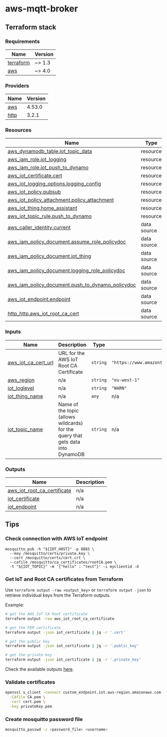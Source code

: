 # aws-mqtt-broker

## Terraform stack
<!-- BEGIN_TF_DOCS -->
### Requirements

| Name | Version |
|------|---------|
| <a name="requirement_terraform"></a> [terraform](#requirement\_terraform) | ~> 1.3 |
| <a name="requirement_aws"></a> [aws](#requirement\_aws) | ~> 4.0 |

### Providers

| Name | Version |
|------|---------|
| <a name="provider_aws"></a> [aws](#provider\_aws) | 4.53.0 |
| <a name="provider_http"></a> [http](#provider\_http) | 3.2.1 |

### Resources

| Name | Type |
|------|------|
| [aws_dynamodb_table.iot_topic_data](https://registry.terraform.io/providers/hashicorp/aws/latest/docs/resources/dynamodb_table) | resource |
| [aws_iam_role.iot_logging](https://registry.terraform.io/providers/hashicorp/aws/latest/docs/resources/iam_role) | resource |
| [aws_iam_role.iot_push_to_dynamo](https://registry.terraform.io/providers/hashicorp/aws/latest/docs/resources/iam_role) | resource |
| [aws_iot_certificate.cert](https://registry.terraform.io/providers/hashicorp/aws/latest/docs/resources/iot_certificate) | resource |
| [aws_iot_logging_options.logging_config](https://registry.terraform.io/providers/hashicorp/aws/latest/docs/resources/iot_logging_options) | resource |
| [aws_iot_policy.pubsub](https://registry.terraform.io/providers/hashicorp/aws/latest/docs/resources/iot_policy) | resource |
| [aws_iot_policy_attachment.policy_attachment](https://registry.terraform.io/providers/hashicorp/aws/latest/docs/resources/iot_policy_attachment) | resource |
| [aws_iot_thing.home_assistant](https://registry.terraform.io/providers/hashicorp/aws/latest/docs/resources/iot_thing) | resource |
| [aws_iot_topic_rule.push_to_dynamo](https://registry.terraform.io/providers/hashicorp/aws/latest/docs/resources/iot_topic_rule) | resource |
| [aws_caller_identity.current](https://registry.terraform.io/providers/hashicorp/aws/latest/docs/data-sources/caller_identity) | data source |
| [aws_iam_policy_document.assume_role_policydoc](https://registry.terraform.io/providers/hashicorp/aws/latest/docs/data-sources/iam_policy_document) | data source |
| [aws_iam_policy_document.iot_thing](https://registry.terraform.io/providers/hashicorp/aws/latest/docs/data-sources/iam_policy_document) | data source |
| [aws_iam_policy_document.logging_role_policydoc](https://registry.terraform.io/providers/hashicorp/aws/latest/docs/data-sources/iam_policy_document) | data source |
| [aws_iam_policy_document.push_to_dynamo_policydoc](https://registry.terraform.io/providers/hashicorp/aws/latest/docs/data-sources/iam_policy_document) | data source |
| [aws_iot_endpoint.endpoint](https://registry.terraform.io/providers/hashicorp/aws/latest/docs/data-sources/iot_endpoint) | data source |
| [http_http.aws_iot_root_ca_cert](https://registry.terraform.io/providers/hashicorp/http/latest/docs/data-sources/http) | data source |

### Inputs

| Name | Description | Type | Default | Required |
|------|-------------|------|---------|:--------:|
| <a name="input_aws_iot_ca_cert_url"></a> [aws\_iot\_ca\_cert\_url](#input\_aws\_iot\_ca\_cert\_url) | URL for the AWS IoT Root CA Certificate | `string` | `"https://www.amazontrust.com/repository/AmazonRootCA1.pem"` | no |
| <a name="input_aws_region"></a> [aws\_region](#input\_aws\_region) | n/a | `string` | `"eu-west-1"` | no |
| <a name="input_iot_loglevel"></a> [iot\_loglevel](#input\_iot\_loglevel) | n/a | `string` | `"WARN"` | no |
| <a name="input_iot_thing_name"></a> [iot\_thing\_name](#input\_iot\_thing\_name) | n/a | `any` | n/a | yes |
| <a name="input_iot_topic_name"></a> [iot\_topic\_name](#input\_iot\_topic\_name) | Name of the topic (allows wildcards) for the query that gets data into DynamoDB | `string` | n/a | yes |

### Outputs

| Name | Description |
|------|-------------|
| <a name="output_aws_iot_root_ca_certificate"></a> [aws\_iot\_root\_ca\_certificate](#output\_aws\_iot\_root\_ca\_certificate) | n/a |
| <a name="output_iot_certificate"></a> [iot\_certificate](#output\_iot\_certificate) | n/a |
| <a name="output_iot_endpoint"></a> [iot\_endpoint](#output\_iot\_endpoint) | n/a |

<!-- END_TF_DOCS --> 

## Tips

### Check connection with AWS IoT endpoint
```
mosquitto_pub -h "${IOT_HOST}" -p 8883 \
  --key /mosquitto/certs/private.key \
  --cert /mosquitto/certs/cert.crt \
  --cafile /mosquitto/ca_certificates/rootCA.pem \
  -t "${IOT_TOPIC}" -m '{"hello" : "test"}' -i myclientid -d
```

### Get IoT and Root CA certificates from Terraform

Use `terraform output -raw <output_key>` or `terraform output -json` to retrieve individual keys from the Terraform outputs.

Example:

```sh
# get the AWS IoT CA Root certificate
terraform output -raw aws_iot_root_ca_certificate

# get the PEM certificate
terraform output -json iot_certificate | jq -r '.cert'

# get the public key
terraform output -json iot_certificate | jq -r '.public_key'

# get the private key
terraform output -json iot_certificate | jq -r '.private_key'
```

Check the available outputs [here](#outputs).


### Validate certificates

```sh
openssl s_client -connect custom_endpoint.iot.aws-region.amazonaws.com:8443 \
  -CAfile CA.pem \
  -cert cert.pem \
  -key privateKey.pem
```

### Create mosquitto password file

```sh
mosquitto_passwd -c <password_file> <username>
```
